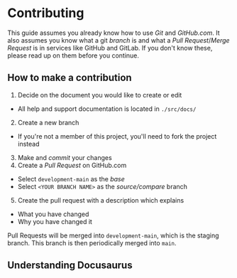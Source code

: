 # Contributing

This guide assumes you already know how to use *Git* and *GitHub.com*. It also assumes you know what a git *branch* is and what a *Pull Request*/*Merge Request* is in services like GitHub and GitLab. If you don't know these, please read up on them before you continue.

## How to make a contribution

1. Decide on the document you would like to create or edit
  * All help and support documentation is located in `./src/docs/`
2. Create a new branch
  * If you're not a member of this project, you'll need to fork the project instead
3. Make and *commit* your changes
4. Create a *Pull Request* on GitHub.com
  * Select `development-main` as the *base*
  * Select `<YOUR BRANCH NAME>` as the *source/compare* branch
5. Create the pull request with a description which explains
  * What you have changed
  * Why you have changed it

Pull Requests will be merged into `development-main`, which is the staging branch. This branch is then periodically merged into `main`.

## Understanding Docusaurus